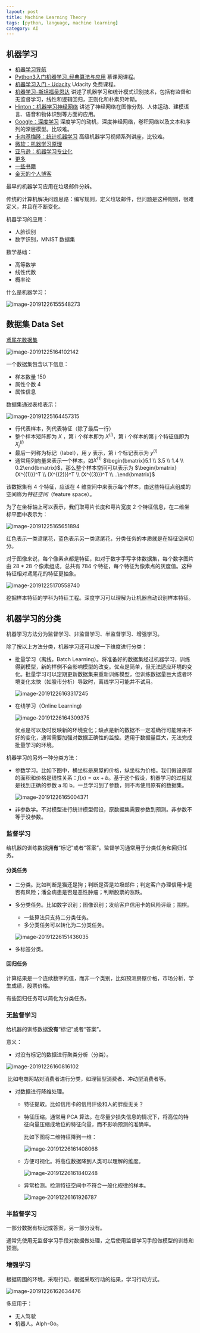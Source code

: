 ```yaml
---
layout: post
title: Machine Learning Theory
tags: [python, language, machine learning]
category: AI
---
```


## 机器学习

- [机器学习导航](https://www.mlhub123.com/)
- [Python3入门机器学习_经典算法与应用](https://coding.imooc.com/class/169.html#Anchor) 慕课网课程。
- [机器学习入门 - Udacity](https://classroom.udacity.com/courses/ud120) Udacity 免费课程。
- [机器学习-斯坦福吴恩达](https://www.coursera.org/learn/machine-learning/home/welcome) 讲述了机器学习和统计模式识别技术，包括有监督和无监督学习，线性和逻辑回归，正则化和朴素贝叶斯。
- [Hinton：机器学习神经网络](https://www.youtube.com/watch?list=PLoRl3Ht4JOcdU872GhiYWf6jwrk_SNhz9&v=cbeTc-Urqak) 讲述了神经网络在图像分割、人体运动、建模语言、语音和物体识别等方面的应用。
- [Google：深度学习](https://classroom.udacity.com/courses/ud187) 深度学习的动机，深度神经网络，卷积网络以及文本和序列的深层模型。比较难。
- [卡内基梅隆：统计机器学习](https://www.youtube.com/watch?list=PLTB9VQq8WiaCBK2XrtYn5t9uuPdsNm7YE&v=zcMnu-3wkWo) 高级机器学习视频系列讲座，比较难。
- [微软：机器学习原理](https://www.edx.org/course/principles-of-machine-learning)
- [亚马逊：机器学习专业化](https://www.coursera.org/specializations/machine-learning)
- [更多](https://zhuanlan.zhihu.com/p/32081971)
- [一些书籍](https://github.com/KeKe-Li/book/tree/master/AI)
- [金天的个人博客](http://ai.loliloli.pro/)



最早的机器学习应用在垃圾邮件分辨。

传统的计算机解决问题思路：编写规则，定义垃圾邮件，但问题是这种规则，很难定义，并且在不断变化。

机器学习的应用：

- 人脸识别
- 数字识别，MNIST 数据集

数学基础：

- 高等数学
- 线性代数
- 概率论

什么是机器学习：

![image-20191226155548273](../resources/images/image-20191226155548273.png)

## 数据集 Data Set

[鸢尾花数据集](https://en.wikipedia.org/wiki/Iris_flower_data_set)

![image-20191225164102142](../resources/images/image-20191225164102142.png)

一个数据集包含以下信息：

- 样本数量 150
- 属性个数 4
- 属性信息

数据集通过表格表示：

![image-20191225164457315](../resources/images/image-20191225164457315.png)

- 行代表样本，列代表特征（除了最后一行）
- 整个样本矩阵即为 $X$ ，第 i 个样本即为 $X^{(i)}$，第 i 个样本的第 j 个特征值即为 $X^{(i)}_j$
- 最后一列称为标记（label），用 $y$ 表示，第 i 个标记表示为 $y^{(i)}$
- 通常用列向量来表示一个样本，如$X^{(1)}$ $\begin{bmatrix}5.1 \\ 3.5 \\ 1.4 \\ 0.2\end{bmatrix}$，那么整个样本空间可以表示为 $\begin{bmatrix}(X^{(1)})^T \\ (X^{(2)})^T \\ (X^{(3)})^T \\...\end{bmatrix}$



该数据集有 4 个特征，应该在 4  维空间中来表示每个样本，由这些特征点组成的空间称为*特征空间*（feature space）。

为了在坐标轴上可以表示，我们取萼片长度和萼片宽度 2 个特征信息，在二维坐标平面中表示为：

![image-20191225165651894](../resources/images/image-20191225165651894.png)

红色表示一类鸢尾花，蓝色表示另一类鸢尾花，分类任务的本质就是在特征空间切分。



对于图像来说，每个像素点都是特征，如对于数字手写字体数据集，每个数字图片由 28 * 28 个像素组成，总共有  784 个特征，每个特征为像素点的灰度值。这种特征相对鸢尾花的特征更抽象。

![image-20191225170558740](../resources/images/image-20191225170558740.png)

挖掘样本特征的学科为特征工程。深度学习可以理解为让机器自动识别样本特征。

## 机器学习的分类

机器学习方法分为监督学习、非监督学习、半监督学习、增强学习。

除了按以上方法分类，机器学习还可以按一下维度进行分类：

- 批量学习（离线，Batch Learning）。将准备好的数据集经过机器学习，训练得到模型，新的样例不会影响模型的改变。优点是简单，但无法适应环境的变化。批量学习可以定期更新数据集来重新训练模型，但训练数据量巨大或者环境变化太快（如股市分析）导致时，离线学习可能并不试用。

  ![image-20191226163317245](../resources/images/image-20191226163317245.png)

- 在线学习（Online Learning)

  ![image-20191226164309375](../resources/images/image-20191226164309375.png)

  优点是可以及时反映新的环境变化；缺点是新的数据不一定准确行可能带来不好的变化，通常需要加强对数据正确性的监控。适用于数据量巨大，无法完成批量学习的环境。

机器学习的另外一种分类方法：

- 参数学习。比如下图中，横坐标是房屋的价格，纵坐标为价格。我们假设房屋的面积和价格是线性关系：$f(x)=ax+b$。基于这个假设，机器学习的过程就是找到正确的参数 a 和 b。一旦学习到了参数，则不再使用原有的数据集。

  ![image-20191226165004371](../resources/images/image-20191226165004371.png)

- 非参数学。不对模型进行统计模型假设，原数据集需要参数到预测。非参数不等于没参数。

### 监督学习

给机器的训练数据拥**有**“标记”或者“答案”。监督学习通常用于分类任务和回归任务。

#### 分类任务

- 二分类。比如判断是猫还是狗；判断是否是垃圾邮件；判定客户办理信用卡是否有风险；潘全病患是否是恶性肿瘤；判断股票的涨跌。

- 多分类任务。比如数字识别；图像识别；发给客户信用卡的风险评级；围棋。

  - 一些算法只支持二分类任务。
  - 多分类任务可以转化为二分类任务。

  ![image-20191226151436035](../resources/images/image-20191226151436035.png)

- 多标签分类。

#### 回归任务

计算结果是一个连续数字的值，而非一个类别，比如预测房屋价格，市场分析，学生成绩，股票价格。

有些回归任务可以简化为分类任务。

### 无监督学习

给机器的训练数据**没有**“标记”或者“答案”。

意义：

- 对没有标记的数据进行聚类分析（分类）。

![image-20191226160816102](../resources/images/image-20191226160816102.png)

​	比如电商网站对消费者进行分类，如理智型消费者、冲动型消费者等。

- 对数据进行降维处理。

  - 特征提取。比如信用卡的信用评级和人的胖瘦无关？

  - 特征压缩。通常用 PCA 算法。在尽量少损失信息的情况下，将高位的特征向量压缩成地位的特征向量，而不影响预测的准确率。

    比如下图将二维特征降到一维：

    ![image-20191226161408068](../resources/images/image-20191226161408068.png)

  - 方便可视化。将高位数据降到人类可以理解的维度。

    ![image-20191226161840248](../resources/images/image-20191226161840248.png)

  - 异常检测。检测特征空间中不符合一般化规律的样本。

    ![image-20191226161926787](../resources/images/image-20191226161926787.png)

### 半监督学习

一部分数据有标记或答案，另一部分没有。

通常先使用无监督学习手段对数据做处理，之后使用监督学习手段做模型的训练和预测。

### 增强学习

根据周围的环境，采取行动，根据采取行动的结果，学习行动方式。

![image-20191226162634476](../resources/images/image-20191226162634476.png)

多应用于：

- 无人驾驶
- 机器人。Alph-Go。